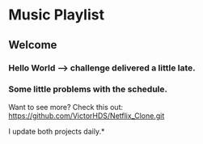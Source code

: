 # Music Playlist

## Welcome

### Hello World --> challenge delivered a little late.

### Some little problems with the schedule.

Want to see more? Check this out:
https://github.com/VictorHDS/Netflix_Clone.git

I update both projects daily.*
